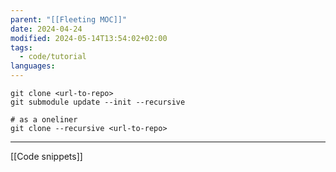 ```yaml
---
parent: "[[Fleeting MOC]]"
date: 2024-04-24
modified: 2024-05-14T13:54:02+02:00
tags:
  - code/tutorial
languages: 
---
```


```shell
git clone <url-to-repo>
git submodule update --init --recursive

# as a oneliner 
git clone --recursive <url-to-repo>
```


---
[[Code snippets]]